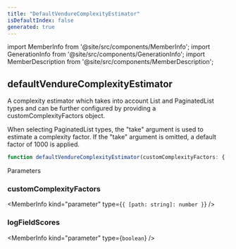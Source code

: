 ```yaml
---
title: "DefaultVendureComplexityEstimator"
isDefaultIndex: false
generated: true
---
```

<!-- This file was generated from the Vendure source. Do not modify. Instead, re-run the "docs:build" script -->
import MemberInfo from '@site/src/components/MemberInfo';
import GenerationInfo from '@site/src/components/GenerationInfo';
import MemberDescription from '@site/src/components/MemberDescription';


## defaultVendureComplexityEstimator

<GenerationInfo sourceFile="packages/harden-plugin/src/middleware/query-complexity-plugin.ts" sourceLine="94" packageName="@vendure/harden-plugin" />

A complexity estimator which takes into account List and PaginatedList types and can
be further configured by providing a customComplexityFactors object.

When selecting PaginatedList types, the "take" argument is used to estimate a complexity
factor. If the "take" argument is omitted, a default factor of 1000 is applied.

```ts title="Signature"
function defaultVendureComplexityEstimator(customComplexityFactors: { [path: string]: number }, logFieldScores: boolean): void
```
Parameters

### customComplexityFactors

<MemberInfo kind="parameter" type={`{ [path: string]: number }`} />

### logFieldScores

<MemberInfo kind="parameter" type={`boolean`} />

